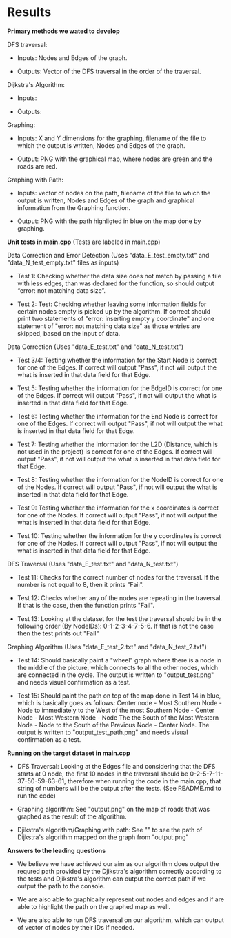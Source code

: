 # Results 

**Primary methods we wated to develop**

DFS traversal:

- Inputs: Nodes and Edges of the graph.

- Outputs: Vector of the DFS traversal in the order of the traversal.

Dijkstra's Algorithm:

- Inputs:

- Outputs:

Graphing:

- Inputs: X and Y dimensions for the graphing, filename of the file to which the output is written, Nodes and Edges of the graph.

- Output: PNG with the graphical map, where nodes are green and the roads are red. 

Graphing with Path:

- Inputs: vector of nodes on the path, filename of the file to which the output is written, Nodes and Edges of the graph and graphical information from the Graphing function.

- Output: PNG with the path highligted in blue on the map done by graphing.

**Unit tests in main.cpp**
(Tests are labeled in main.cpp)

Data Correction and Error Detection (Uses "data_E_test_empty.txt" and "data_N_test_empty.txt" files as inputs) 

- Test 1: Checking whether the data size does not match by passing a file with less edges, than was declared for the function, so should output “error: not matching data size”.

- Test 2: Test: Checking whether leaving some information fields for certain nodes empty is picked up by the algorithm. If correct should print two statements of "error: inserting empty y coordinate" and one statement of "error: not matching data size" as those entries are skipped, based on the input of data.

Data Correction (Uses "data_E_test.txt" and "data_N_test.txt")

- Test 3/4: Testing whether the information for the Start Node is correct for one of the Edges. If correct will output "Pass", if not will output the what is inserted in that data field for that Edge.

- Test 5: Testing whether the information for the EdgeID is correct for one of the Edges. If correct will output "Pass", if not will output the what is inserted in that data field for that Edge.

- Test 6: Testing whether the information for the End Node is correct for one of the Edges. If correct will output "Pass", if not will output the what is inserted in that data field for that Edge.

- Test 7: Testing whether the information for the L2D (Distance, which is not used in the project) is correct for one of the Edges. If correct will output "Pass", if not will output the what is inserted in that data field for that Edge.

- Test 8: Testing whether the information for the NodeID is correct for one of the Nodes. If correct will output "Pass", if not will output the what is inserted in that data field for that Edge.

- Test 9: Testing whether the information for the x coordinates is correct for one of the Nodes. If correct will output "Pass", if not will output the what is inserted in that data field for that Edge.

- Test 10: Testing whether the information for the y coordinates is correct for one of the Nodes. If correct will output "Pass", if not will output the what is inserted in that data field for that Edge.

DFS Traversal (Uses "data_E_test.txt" and "data_N_test.txt")

- Test 11: Checks for the correct number of nodes for the traversal. If the number is not equal to 8, then it prints "Fail".

- Test 12: Checks whether any of the nodes are repeating in the traversal. If that is the case, then the function prints "Fail".

- Test 13: Looking at the dataset for the test the traversal should be in the following order (By NodeIDs): 0-1-2-3-4-7-5-6. If that is not the case then the test prints out "Fail"

Graphing Algorithm (Uses "data_E_test_2.txt" and "data_N_test_2.txt")

- Test 14: Should basically paint a "wheel" graph where there is a node in the middle of the picture, which connects to all the other nodes, which are connected in the cycle. The output is written to "output_test.png" and needs visual confirmation as a test.

- Test 15: Should paint the path on top of the map done in Test 14 in blue, which is basically goes as follows: Center node - Most Southern Node - Node to immediately to the West of the most Southern Node - Center Node - Most Western Node - Node The the South of the Most Western Node - Node to the South of the Previous Node - Center Node. The output is written to "output_test_path.png" and needs visual confirmation as a test.

**Running on the target dataset in main.cpp**

- DFS Traversal: Looking at the Edges file and considering that the DFS starts at 0 node, the first 10 nodes in the traversal should be 0-2-5-7-11-37-50-59-63-61, therefore when running the code in the main.cpp, that string of numbers will be the output after the tests. (See README.md to run the code)

- Graphing algorithm: See "output.png" on the map of roads that was graphed as the result of the algorithm.

- Djikstra's algorithm/Graphing with path: See "" to see the path of Dijkstra's algorithm mapped on the graph from "output.png"

**Answers to the leading questions**

- We believe we have achieved our aim as our algorithm does output the requred path provided by the Djikstra's algorithm correctly according to the tests and Djikstra's algorithm can output the correct path if we output the path to the console.

- We are also able to graphically represent out nodes and edges and if are able to highlight the path on the graphed map as well.

- We are also able to run DFS traversal on our algorithm, which can output of vector of nodes by their IDs if needed. 
